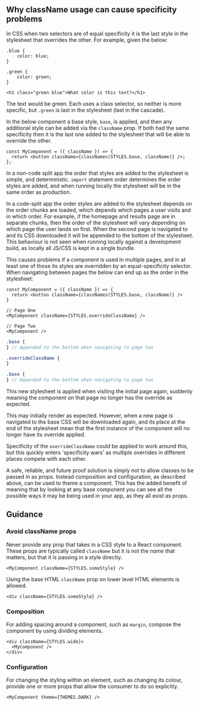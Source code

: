 ## Why className usage can cause specificity problems

In CSS when two selectors are of equal specificity it is the last style in the stylesheet that overrides the other. For example, given the below:

```tsx
.blue {
    color: blue;
}

.green {
    color: green;
}

<h1 class="green blue">What color is this text?</h1>
```

The text would be green. Each uses a class selector, so neither is more specific, but `.green` is last in the stylesheet (last in the cascade).

In the below component a base style, `base`, is applied, and then any additional style can be added via the `className` prop. If both had the same specificity then it is the last one added to the stylesheet that will be able to override the other.

```tsx
const MyComponent = ({ className }) => {
  return <button className={classNames(STYLES.base, className)} />;
};
```

In a non-code split app the order that styles are added to the stylesheet is simple, and deterministic. `import` statement order determines the order styles are added, and when running locally the stylesheet will be in the same order as production.

In a code-split app the order styles are added to the stylesheet depends on the order chunks are loaded, which depends which pages a user visits and in which order. For example, if the homepage and results page are in separate chunks, then the order of the stylesheet will vary depending on which page the user lands on first. When the second page is navigated to and its CSS downloaded it will be appended to the bottom of the stylesheet. This behaviour is not seen when running locally against a development build, as locally all JS/CSS is kept in a single bundle.

This causes problems if a component is used in multiple pages, and in at least one of those its styles are overridden by an equal-specificity selector. When navigating between pages the below can end up as the order in the stylesheet:

```tsx
const MyComponent = ({ className }) => {
  return <button className={classNames(STYLES.base, className)} />
}

// Page One
<MyComponent className={STYLES.overrideClassName} />

// Page Two
<MyComponent />
```

```scss
.base {
} // Appended to the bottom when navigating to page two

.overrideClassName {
}

.base {
} // Appended to the bottom when navigating to page two
```

This new stylesheet is applied when visiting the initial page again, suddenly meaning the component on that page no longer has the override as expected.

This may initially render as expected. However, when a new page is navigated to the base CSS will be downloaded again, and its place at the end of the stylesheet mean that the first instance of the component will no longer have its override applied.

Specificity of the `overrideClassName` could be applied to work around this, but this quickly enters 'specificity wars' as multiple overrides in different places compete with each other.

A safe, reliable, and future proof solution is simply not to allow classes to be passed in as props. Instead composition and configuration, as described above, can be used to theme a component. This has the added benefit of meaning that by looking at any base component you can see all the possible ways it may be being used in your app, as they all exist as props.

## Guidance

### Avoid className props

Never provide any prop that takes in a CSS style to a React component. These
props are typically called `className` but it is not the _name_ that matters, but that it is passing in a style directly.

```tsx
<MyComponent className={STYLES.someStyle} />
```

Using the base HTML `className` prop on lower level HTML elements is allowed.

```tsx
<div className={STYLES.someStyle} />
```

### Composition

For adding spacing around a component, such as `margin`, compose the component by using dividing elements.

```tsx
<div className={STYLES.wide}>
  <MyComponent />
</div>
```

### Configuration

For changing the styling within an element, such as changing its colour, provide one or more props that allow the consumer to do so explicitly.

```tsx
<MyComponent theme={THEMES.DARK} />
```
